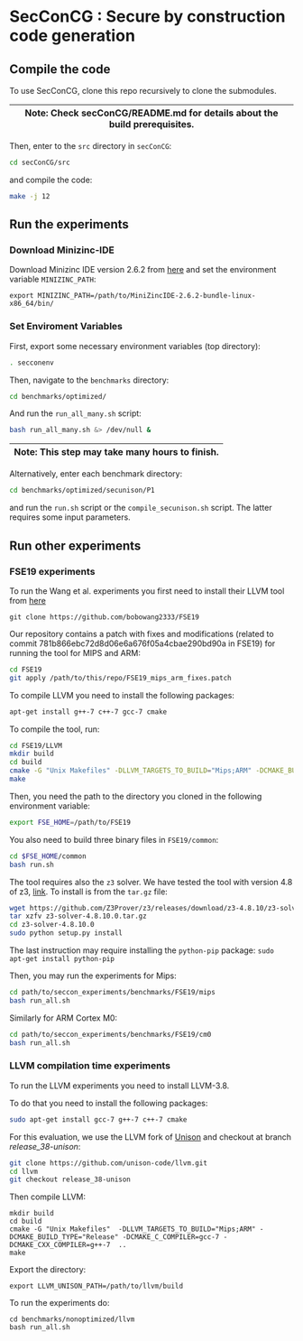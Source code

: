 # SecConCG : Secure by construction code generation


## Compile the code
To use SecConCG, clone this repo recursively to clone the submodules.


| Note: Check secConCG/README.md for details about the build prerequisites. |
| --- |

Then, enter to the `src` directory in `secConCG`:

```bash
cd secConCG/src
```

and compile the code:

```bash
make -j 12
```


## Run the experiments

### Download Minizinc-IDE

Download Minizinc IDE version 2.6.2 from [here](https://github.com/MiniZinc/MiniZincIDE/releases) and 
set the environment variable `MINIZINC_PATH`:

```
export MINIZINC_PATH=/path/to/MiniZincIDE-2.6.2-bundle-linux-x86_64/bin/
```

### Set Enviroment Variables
First, export some necessary environment variables (top directory):

```bash
. secconenv
```

Then, navigate to the `benchmarks` directory:
```bash
cd benchmarks/optimized/
```

And run the `run_all_many.sh` script:
```bash
bash run_all_many.sh &> /dev/null &
```

| Note: This step may take many hours to finish. |
| --- |



Alternatively, enter each benchmark directory:

```bash
cd benchmarks/optimized/secunison/P1
```

and run the `run.sh` script or the `compile_secunison.sh` script.
The latter requires some input parameters.

## Run other experiments

### FSE19 experiments
To run the Wang et al. experiments you first need to install their LLVM tool 
from [here](https://github.com/bobowang2333/FSE19)

```
git clone https://github.com/bobowang2333/FSE19
```

Our repository contains a patch with fixes and modifications (related to commit 781b866ebc72d8d06e6a676f05a4cbae290bd90a in FSE19) for running the tool for MIPS and ARM:

```bash
cd FSE19
git apply /path/to/this/repo/FSE19_mips_arm_fixes.patch
```

To compile LLVM you need to install the following packages:
```bash
apt-get install g++-7 c++-7 gcc-7 cmake
```

To compile the tool, run:
```bash
cd FSE19/LLVM
mkdir build
cd build
cmake -G "Unix Makefiles" -DLLVM_TARGETS_TO_BUILD="Mips;ARM" -DCMAKE_BUILD_TYPE="Release" -DCMAKE_C_COMPILER=gcc-7 -DCMAKE_CXX_COMPILER=g++-7  ../llvm
make
```

Then, you need the path to the directory you cloned in the following environment variable:

```bash
export FSE_HOME=/path/to/FSE19
```
You also need to build three binary files in `FSE19/common`:

```bash
cd $FSE_HOME/common
bash run.sh
```

The tool requires also the `z3` solver. 
We have tested the tool with version 4.8 of z3, [link](https://github.com/Z3Prover/z3/releases/tag/z3-4.8.10).
To install is from the `tar.gz` file:

```bash
wget https://github.com/Z3Prover/z3/releases/download/z3-4.8.10/z3-solver-4.8.10.0.tar.gz
tar xzfv z3-solver-4.8.10.0.tar.gz
cd z3-solver-4.8.10.0
sudo python setup.py install
```
The last instruction may require installing the `python-pip` package: `sudo apt-get install python-pip`


Then, you may run the experiments for Mips:
```bash
cd path/to/seccon_experiments/benchmarks/FSE19/mips
bash run_all.sh
```

Similarly for ARM Cortex M0:
```bash
cd path/to/seccon_experiments/benchmarks/FSE19/cm0
bash run_all.sh
```


### LLVM compilation time experiments 

To run the LLVM experiments you need to install LLVM-3.8.

To do that you need to install the following packages:
```bash
sudo apt-get install gcc-7 g++-7 c++-7 cmake
```


For this evaluation, we use the LLVM fork of [Unison](https://github.com/unison-code/llvm.git) and
checkout at branch *release_38-unison*:
```bash
git clone https://github.com/unison-code/llvm.git
cd llvm
git checkout release_38-unison
```

Then compile LLVM:
```
mkdir build
cd build
cmake -G "Unix Makefiles"  -DLLVM_TARGETS_TO_BUILD="Mips;ARM" -DCMAKE_BUILD_TYPE="Release" -DCMAKE_C_COMPILER=gcc-7 -DCMAKE_CXX_COMPILER=g++-7  ..
make
```

Export the directory:
```
export LLVM_UNISON_PATH=/path/to/llvm/build
```

To run the experiments do:

```
cd benchmarks/nonoptimized/llvm
bash run_all.sh
```
